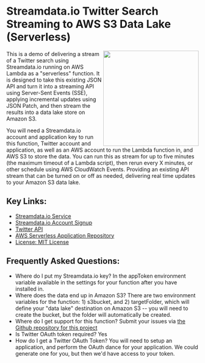 # Streamdata.io Twitter Search Streaming to AWS S3 Data Lake (Serverless)
<img src="https://s3.amazonaws.com/kinlane-productions/streamdata/streamdata-logo-vertical-2.png" align="right" width="250" />This is a demo of delivering a stream of a Twitter search using Streamdata.io running on AWS Lambda as a "serverless" function. It is designed to take this existing JSON API and turn it into a streaming API using Server-Sent Events (SSE), applying incremental updates using JSON Patch, and then stream the results into a data lake store on Amazon S3.

You will need a Streamdata.io account and application key to run this function, Twitter account and application, as well as an AWS account to run the Lambda function in, and AWS S3 to store the data. You can run this as stream for up to five minutes (the maximum timeout of a Lambda script), then rerun every X minutes, or other schedule using AWS CloudWatch Events. Providing an existing API stream that can be turned on or off as needed, delivering real time updates to your Amazon S3 data lake.

## Key Links:
- [Streamdata.io Service](http://streamdata.io)
- [Streamdata.io Account Signup](https://portal.streamdata.io/)
- [Twitter API](https://developer.twitter.com/en.html)
- [AWS Serverless Application Repository](https://serverlessrepo.aws.amazon.com/#/applications/arn:aws:serverlessrepo:us-east-1:879370021840:applications~StreamData-IO-Twitter-Search)
- [License: MIT License](https://github.com/streamdata-serverless/streamdata-io-basic-demo-stockmarket-prices/blob/master/LICENSE)

## Frequently Asked Questions:

- Where do I put my Streamdata.io key? In the appToken environment variable available in the settings for your function after you have installed in.
- Where does the data end up in Amazon S3? There are two environment variables for the function: 1) s3bucket, and 2) targetFolder, which will define your "data lake" destination on Amazon S3 -- you will need to create the bucket, but the folder will automatically be created.
- Where do I get support for this function? Submit your issues via [the Github repository for this project](https://github.com/streamdata-serverless/streamdata-io-twitter-search/issues)
- Is Twitter OAuth token required? Yes
- How do I get a Twitter OAuth Token? You will need to setup an application, and perform the OAuth dance for your application. We could generate one for you, but then we'd have access to your token.
